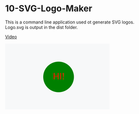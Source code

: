 # 10-SVG-Logo-Maker

This is a command line application used ot generate SVG logos.  
Logo.svg is output in the dist folder.  
  
[Video](https://drive.google.com/file/d/1ShbB4qX0HxqFjfE6m18e3Ut1eKPUMqJ6/view)  

![Screenshot](./Capture.PNG)

